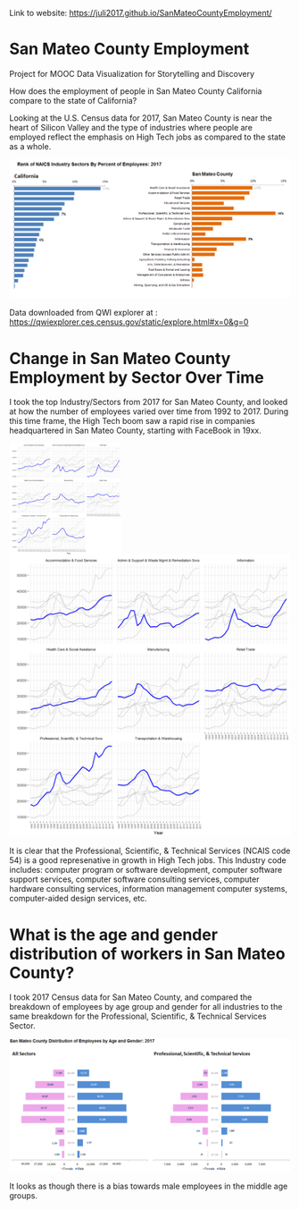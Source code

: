 Link to website: https://juli2017.github.io/SanMateoCountyEmployment/


# San Mateo County Employment
Project for MOOC Data Visualization for Storytelling and Discovery

How does the employment of people in San Mateo County California compare to the state of California?

Looking at the U.S. Census data for 2017, San Mateo County is near the heart of Silicon Valley and the type of industries where people are employed reflect the emphasis on High Tech jobs as compared to the state as a whole.


![](img/CompareOrderSectorsCASMC%25.png)  

Data downloaded from QWI explorer at : https://qwiexplorer.ces.census.gov/static/explore.html#x=0&g=0

# Change in San Mateo County Employment by Sector Over Time

I took the top Industry/Sectors from 2017 for San Mateo County, and looked at how the number of employees varied over time from 1992 to 2017.  During this time frame, the High Tech boom saw a rapid rise in companies headquartered in San Mateo County, starting with FaceBook in 19xx.

<img align="left" src="img/Filterd_facet_SMCBySectorByYearThinGray.png" width=200 > ![](img/Filterd_facet_SMCBySectorByYearThinGray.png)  

It is clear that the Professional, Scientific, & Technical Services (NCAIS code 54) is a good represenative in growth in High Tech jobs.  This Industry code includes: computer program or software development, computer software support services, computer software consulting services, computer hardware consulting services, information management computer systems, computer-aided design services, etc. 

# What is the age and gender distribution of workers in San Mateo County?

I took 2017 Census data for San Mateo County, and compared the breakdown of employees by age group and gender for all industries to the same breakdown for the Professional, Scientific, & Technical Services Sector.

![](img/SanMateoCountyButterflyChartSectorSexAgeComparison2017.png)  

It looks as though there is a bias towards male employees in the middle age groups.




